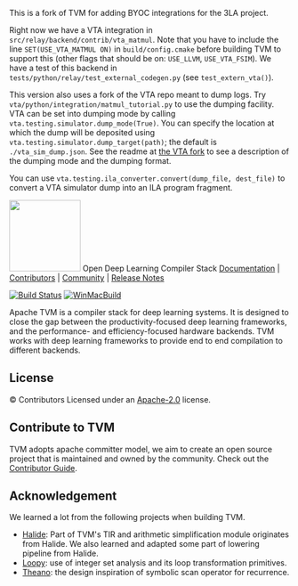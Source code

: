 <!--- Licensed to the Apache Software Foundation (ASF) under one -->
<!--- or more contributor license agreements.  See the NOTICE file -->
<!--- distributed with this work for additional information -->
<!--- regarding copyright ownership.  The ASF licenses this file -->
<!--- to you under the Apache License, Version 2.0 (the -->
<!--- "License"); you may not use this file except in compliance -->
<!--- with the License.  You may obtain a copy of the License at -->

<!---   http://www.apache.org/licenses/LICENSE-2.0 -->

<!--- Unless required by applicable law or agreed to in writing, -->
<!--- software distributed under the License is distributed on an -->
<!--- "AS IS" BASIS, WITHOUT WARRANTIES OR CONDITIONS OF ANY -->
<!--- KIND, either express or implied.  See the License for the -->
<!--- specific language governing permissions and limitations -->
<!--- under the License. -->

This is a fork of TVM for adding BYOC integrations for the 3LA project.

Right now we have a VTA integration in `src/relay/backend/contrib/vta_matmul`. Note that you have to include the line `SET(USE_VTA_MATMUL ON)` in `build/config.cmake` before building TVM to support this (other flags that should be on: `USE_LLVM`, `USE_VTA_FSIM`). We have a test of this backend in `tests/python/relay/test_external_codegen.py` (see `test_extern_vta()`).

This version also uses a fork of the VTA repo meant to dump logs.
Try `vta/python/integration/matmul_tutorial.py` to use the dumping facility.
VTA can be set into dumping mode by calling `vta.testing.simulator.dump_mode(True)`.
You can specify the location at which the dump will be deposited using `vta.testing.simulator.dump_target(path)`; the default is `./vta_sim_dump.json`.
See the readme at [the VTA fork](https://github.com/uwsampl/3la-vta) to see a description of the dumping mode and the dumping format.

You can use `vta.testing.ila_converter.convert(dump_file, dest_file)` to convert a VTA simulator dump into an ILA program fragment.

<img src=https://raw.githubusercontent.com/apache/incubator-tvm-site/main/images/logo/tvm-logo-small.png width=128/> Open Deep Learning Compiler Stack
[Documentation](https://tvm.apache.org/docs) |
[Contributors](CONTRIBUTORS.md) |
[Community](https://tvm.apache.org/community) |
[Release Notes](NEWS.md)

[![Build Status](https://ci.tlcpack.ai/buildStatus/icon?job=tvm/main)](https://ci.tlcpack.ai/job/tvm/job/main/)
[![WinMacBuild](https://github.com/apache/tvm/workflows/WinMacBuild/badge.svg)](https://github.com/apache/tvm/actions?query=workflow%3AWinMacBuild)

Apache TVM is a compiler stack for deep learning systems. It is designed to close the gap between the
productivity-focused deep learning frameworks, and the performance- and efficiency-focused hardware backends.
TVM works with deep learning frameworks to provide end to end compilation to different backends.

License
-------
© Contributors Licensed under an [Apache-2.0](LICENSE) license.

Contribute to TVM
-----------------
TVM adopts apache committer model, we aim to create an open source project that is maintained and owned by the community.
Check out the [Contributor Guide](https://tvm.apache.org/docs/contribute/).

Acknowledgement
---------------
We learned a lot from the following projects when building TVM.
- [Halide](https://github.com/halide/Halide): Part of TVM's TIR and arithmetic simplification module
  originates from Halide. We also learned and adapted some part of lowering pipeline from Halide.
- [Loopy](https://github.com/inducer/loopy): use of integer set analysis and its loop transformation primitives.
- [Theano](https://github.com/Theano/Theano): the design inspiration of symbolic scan operator for recurrence.
